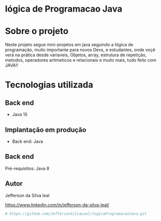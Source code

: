 # lógica de Programacao Java

# Sobre o projeto
Neste projeto segue mini-projetos em java seguindo a lógica de programação, muito importante para novos Devs, e estudantes, onde voçê verá na prática
desde váriaveis, Objetos, array, estrutura de repetição, metodos, operadores aritmeticos e relacionais e muito mais, tudo feito com JAVA!!

# Tecnologias utilizada
## Back end
- Java 15

## Implantação em produção
- Back end: Java

## Back end
Pré-requisitos: Java 8 

## Autor

Jefferson da Silva leal

https://www.linkedin.com/in/jefferson-da-silva-leal/

```bash
# https://github.com/JeffersonSilvaLeal/logicaProgramacaoJava.git
